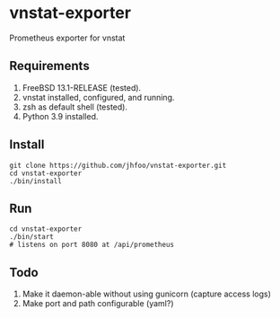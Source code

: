 # vnstat-exporter
Prometheus exporter for vnstat

## Requirements
1. FreeBSD 13.1-RELEASE (tested).
2. vnstat installed, configured, and running.
3. zsh as default shell (tested).
4. Python 3.9 installed.

## Install
```
git clone https://github.com/jhfoo/vnstat-exporter.git
cd vnstat-exporter
./bin/install
```

## Run
```
cd vnstat-exporter
./bin/start
# listens on port 8080 at /api/prometheus
```

## Todo
1. Make it daemon-able without using gunicorn (capture access logs)
2. Make port and path configurable (yaml?)